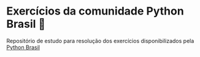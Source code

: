 # Exercícios da comunidade Python Brasil :snake:
Repositório de estudo para resolução dos exercícios disponibilizados pela [Python Brasil](https://wiki.python.org.br/ListaDeExercicios)

